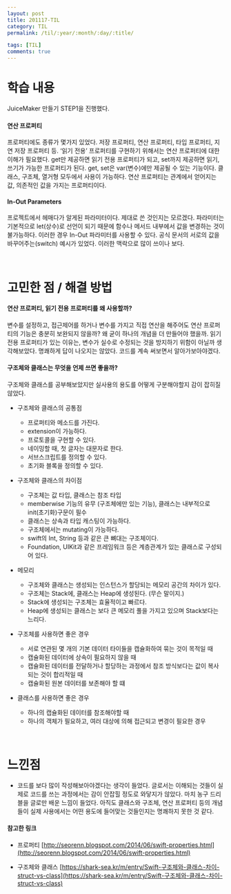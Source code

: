 ```yaml
---
layout: post
title: 201117-TIL
category: TIL
permalink: /til/:year/:month/:day/:title/

tags: [TIL]
comments: true
---
```

# 학습 내용
 JuiceMaker 만들기 STEP1을 진행했다.

#### 연산 프로퍼티
프로퍼티에도 종류가 몇가지 있었다. 저장 프로퍼티, 연산 프로퍼티, 타입 프로퍼티, 지연 저장 프로퍼티 등. ‘읽기 전용’ 프로퍼티를 구현하기 위해서는 연산 프로퍼티에 대한 이해가 필요했다.
get만 제공하면 읽기 전용 프로퍼티가 되고, set까지 제공하면 읽기, 쓰기가 가능한 프로퍼티가 된다.
get, set은 var(변수)에만 제공될 수 있는 기능이다.
클래스, 구조체, 열거형 모두에서 사용이 가능하다.
연산 프로퍼티는 관계에서 얻어지는 값, 의존적인 값을 가지는 프로퍼티이다.

#### In-Out Parameters
프로젝트에서 헤매다가 알게된 파라미터이다. 제대로 쓴 것인지는 모르겠다.
파라미터는 기본적으로 let(상수)로 선언이 되기 때문에 함수나 메서드 내부에서 값을 변경하는 것이 불가능하다. 이러한 경우 In-Out 파라미터를 사용할 수 있다.
공식 문서의 서로의 값을 바꾸어주는(switch) 예시가 있었다. 이러한 맥락으로 많이 쓰이나 보다.

<br>


# 고민한 점 / 해결 방법
####  연산 프로퍼티, 읽기 전용 프로퍼티를 왜 사용할까?
변수를 설정하고, 접근제어를 하거나 변수를 가지고 직접 연산을 해주어도 연산 프로퍼티의 기능은 충분히 보완되지 않을까? 왜 굳이 하나의 개념을 더 만들어야 했을까.
읽기 전용 프로퍼티가 있는 이유는, 변수가 실수로 수정되는 것을 방지하기 위함이 아닐까 생각해보았다. 
명쾌하게 답이 나오지는 않았다. 코드를 계속 써보면서 알아가보아야겠다.

#### 구조체와 클래스는 무엇을 언제 쓰면 좋을까?
구조체와 클래스를 공부해보았지만 실사용의 용도를 어떻게 구분해야할지 감이 잡히질 않았다. 

- 구조체와 클래스의 공통점
    - 프로퍼티와 메소드를 가진다.
    - extension이 가능하다.
    - 프로토콜을 구현할 수 있다.
    - 네이밍할 때, 첫 글자는 대문자로 한다.
    - 서브스크립트를 정의할 수 있다.
    - 초기화 블록을 정의할 수 있다.

- 구조체와 클래스의 차이점
    - 구조체는 값 타입, 클래스는 참조 타입
    - memberwise 기능의 유무 (구조체에만 있는 기능), 클래스는 내부적으로 init(초기화)구문이 필수
    - 클래스는 상속과 타입 캐스팅이 가능하다.
    - 구조체에서는 mutating이 가능하다. 
    - swift의 Int, String 등과 같은 큰 뼈대는 구조체이다.
    - Foundation, UIKit과 같은 프레임워크 등은 계층관계가 있는 클래스로 구성되어 있다.

- 메모리
    - 구조체와 클래스는 생성되는 인스턴스가 할당되는 메모리 공간의 차이가 있다.
    - 구조체는 Stack에, 클래스는 Heap에 생성된다. (무슨 말이지.)
    - Stack에 생성되는 구조체는 효율적이고 빠르다.
    - Heap에 생성되는 클래스는 보다 큰 메모리 풀을 가지고 있으며 Stack보다는 느리다.

- 구조체를 사용하면 좋은 경우
    - 서로 연관된 몇 개의 기본 데이터 타이들을 캡슐화하여 묶는 것이 목적일 때
    - 캡슐화된 데이터에 상속이 필요하지 않을 때
    - 캡슐화된 데이터를 전달하거나 할당하는 과정에서 참조 방식보다는 값이 복사되는 것이 합리적일 때
    - 캡슐화된 원본 데이터를 보존해야 할 떄

- 클래스를 사용하면 좋은 경우
    -  하나의 캡슐화된 데이터를 참조해야할 때
    - 하나의 객체가 필요하고, 여러 대상에 의해 접근되고 변경이 필요한 경우

<br>

# 느낀점
- 코드를 보다 많이 작성해보아야겠다는 생각이 들었다. 글로서는 이해되는 것들이 실제로 코드를 쓰는 과정에서는 감이 안잡힐 정도로 와닿지가 않았다. 마치 농구 드리블을 글로만 배운 느낌이 들었다. 아직도 클래스와 구조체, 연산 프로퍼티 등의 개념들이 실제 사용에서는 어떤 용도에 들어맞는 것들인지는 명쾌하지 못한 것 같다.




#### 참고한 링크
- 프로퍼티
[http://seorenn.blogspot.com/2014/06/swift-properties.html](http://seorenn.blogspot.com/2014/06/swift-properties.html)

- 구조체와 클래스
[https://shark-sea.kr/m/entry/Swift-구조체와-클래스-차이-struct-vs-class](https://shark-sea.kr/m/entry/Swift-구조체와-클래스-차이-struct-vs-class)



